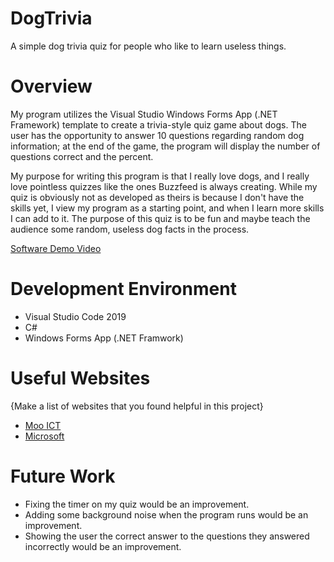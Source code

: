 # DogTrivia
A simple dog trivia quiz for people who like to learn useless things. 

# Overview

My program utilizes the Visual Studio Windows Forms App (.NET Framework) template to create a trivia-style quiz game about dogs.
The user has the opportunity to answer 10 questions regarding random dog information; at the end of the game, the program will display the number of questions correct and the percent.

My purpose for writing this program is that I really love dogs, and I really love pointless quizzes like the ones Buzzfeed is always creating. While my quiz is obviously not as developed as theirs is because I don't have the skills yet, I view my program as a starting point, and when I learn more skills I can add to it.
The purpose of this quiz is to be fun and maybe teach the audience some random, useless dog facts in the process.

[Software Demo Video](https://youtu.be/031zetHsKnc)

# Development Environment

- Visual Studio Code 2019
- C#
- Windows Forms App (.NET Framwork)

# Useful Websites

{Make a list of websites that you found helpful in this project}

- [Moo ICT](https://www.mooict.com/category/c-sharp-tutorials/)
- [Microsoft](https://learn.microsoft.com/en-us/visualstudio/ide/create-csharp-winform-visual-studio?view=vs-2022)

# Future Work

- Fixing the timer on my quiz would be an improvement. 
- Adding some background noise when the program runs would be an improvement. 
- Showing the user the correct answer to the questions they answered incorrectly would be an improvement. 
